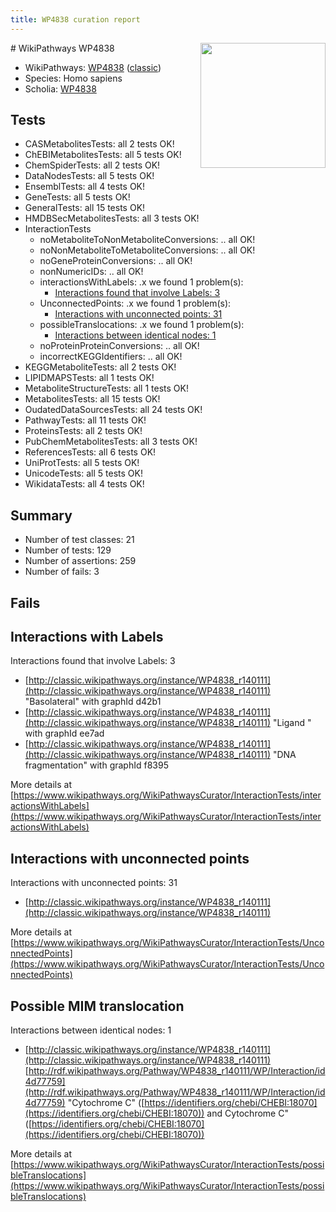 ```yaml
---
title: WP4838 curation report
---
```


<img style="float: right; width: 200px" src="https://upload.wikimedia.org/wikipedia/commons/thumb/8/83/Wplogo_with_text_500.png/640px-Wplogo_with_text_500.png" />
# WikiPathways WP4838

* WikiPathways: [WP4838](https://wikipathways.org/pathways/WP4838) ([classic](https://classic.wikipathways.org/instance/WP4838))
* Species: Homo sapiens
* Scholia: [WP4838](https://scholia.toolforge.org/wikipathways/WP4838)
## Tests
* CASMetabolitesTests: all 2 tests OK!
* ChEBIMetabolitesTests: all 5 tests OK!
* ChemSpiderTests: all 2 tests OK!
* DataNodesTests: all 5 tests OK!
* EnsemblTests: all 4 tests OK!
* GeneTests: all 5 tests OK!
* GeneralTests: all 15 tests OK!
* HMDBSecMetabolitesTests: all 3 tests OK!
* InteractionTests
    * noMetaboliteToNonMetaboliteConversions: .. all OK!
    * noNonMetaboliteToMetaboliteConversions: .. all OK!
    * noGeneProteinConversions: .. all OK!
    * nonNumericIDs: .. all OK!
    * interactionsWithLabels: .x we found 1 problem(s):
        * [Interactions found that involve Labels: 3](#630d267a)
    * UnconnectedPoints: .x we found 1 problem(s):
        * [Interactions with unconnected points: 31](#7f1d40b6)
    * possibleTranslocations: .x we found 1 problem(s):
        * [Interactions between identical nodes: 1](#1c118206)
    * noProteinProteinConversions: .. all OK!
    * incorrectKEGGIdentifiers: .. all OK!
* KEGGMetaboliteTests: all 2 tests OK!
* LIPIDMAPSTests: all 1 tests OK!
* MetaboliteStructureTests: all 1 tests OK!
* MetabolitesTests: all 15 tests OK!
* OudatedDataSourcesTests: all 24 tests OK!
* PathwayTests: all 11 tests OK!
* ProteinsTests: all 2 tests OK!
* PubChemMetabolitesTests: all 3 tests OK!
* ReferencesTests: all 6 tests OK!
* UniProtTests: all 5 tests OK!
* UnicodeTests: all 5 tests OK!
* WikidataTests: all 4 tests OK!


## Summary

* Number of test classes: 21
* Number of tests: 129
* Number of assertions: 259
* Number of fails: 3

## Fails

<a name="630d267a" />

## Interactions with Labels

Interactions found that involve Labels: 3

* [http://classic.wikipathways.org/instance/WP4838_r140111](http://classic.wikipathways.org/instance/WP4838_r140111) "Basolateral" with graphId d42b1
* [http://classic.wikipathways.org/instance/WP4838_r140111](http://classic.wikipathways.org/instance/WP4838_r140111) "Ligand " with graphId ee7ad
* [http://classic.wikipathways.org/instance/WP4838_r140111](http://classic.wikipathways.org/instance/WP4838_r140111) "DNA fragmentation" with graphId f8395


More details at [https://www.wikipathways.org/WikiPathwaysCurator/InteractionTests/interactionsWithLabels](https://www.wikipathways.org/WikiPathwaysCurator/InteractionTests/interactionsWithLabels)

<a name="7f1d40b6" />

## Interactions with unconnected points

Interactions with unconnected points: 31

* [http://classic.wikipathways.org/instance/WP4838_r140111](http://classic.wikipathways.org/instance/WP4838_r140111)


More details at [https://www.wikipathways.org/WikiPathwaysCurator/InteractionTests/UnconnectedPoints](https://www.wikipathways.org/WikiPathwaysCurator/InteractionTests/UnconnectedPoints)

<a name="1c118206" />

## Possible MIM translocation

Interactions between identical nodes: 1

* [http://classic.wikipathways.org/instance/WP4838_r140111](http://classic.wikipathways.org/instance/WP4838_r140111) [http://rdf.wikipathways.org/Pathway/WP4838_r140111/WP/Interaction/id4d77759](http://rdf.wikipathways.org/Pathway/WP4838_r140111/WP/Interaction/id4d77759) "Cytochrome C" ([https://identifiers.org/chebi/CHEBI:18070](https://identifiers.org/chebi/CHEBI:18070)) and 
Cytochrome C" ([https://identifiers.org/chebi/CHEBI:18070](https://identifiers.org/chebi/CHEBI:18070))


More details at [https://www.wikipathways.org/WikiPathwaysCurator/InteractionTests/possibleTranslocations](https://www.wikipathways.org/WikiPathwaysCurator/InteractionTests/possibleTranslocations)

